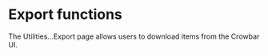 # Export functions

The Utilities...Export page allows users to download items from the Crowbar UI.  
